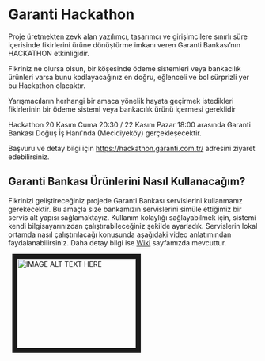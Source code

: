 Garanti Hackathon
=================

Proje üretmekten zevk alan yazılımcı, tasarımcı ve girişimcilere sınırlı süre
içerisinde fikirlerini ürüne dönüştürme imkanı veren Garanti Bankası’nın
HACKATHON etkinliğidir.

Fikriniz ne olursa olsun, bir köşesinde ödeme sistemleri veya bankacılık
ürünleri varsa bunu kodlayacağınız en doğru, eğlenceli ve bol sürprizli yer bu
Hackathon olacaktır.

Yarışmacıların herhangi bir amaca yönelik hayata geçirmek istedikleri
fikirlerinin bir ödeme sistemi veya bankacılık ürünü içermesi gereklidir

Hackathon 20 Kasım Cuma 20:30 / 22 Kasım Pazar 18:00 arasında Garanti Bankası
Doğuş İş Hanı'nda (Mecidiyeköy) gerçekleşecektir.

Başvuru ve detay bilgi için <https://hackathon.garanti.com.tr/> adresini ziyaret
edebilirsiniz.

Garanti Bankası Ürünlerini Nasıl Kullanacağım?
----------------------------------------------

Fikrinizi geliştireceğiniz projede Garanti Bankası servislerini kullanmanız
gerekecektir. Bu amaçla size bankamızın servislerini simüle ettiğimiz bir servis
alt yapısı sağlamaktayız. Kullanım kolaylığı sağlayabilmek için, sistemi kendi
bilgisayarınızdan çalıştırabileceğiniz şekilde ayarladık. Servislerin lokal
ortamda nasıl çalıştırılacağı konusunda aşağıdaki video anlatımından
faydalanabilirsiniz. Daha detay bilgi ise
[Wiki](<https://github.com/TGarantiBank/Hackhaton/wiki/Hackhaton>) sayfamızda
mevcuttur.

 
<a href="http://www.youtube.com/watch?feature=player_embedded&v=2Y021Bqlcl8
" target="_blank"><img src="http://img.youtube.com/vi/2Y021Bqlcl8/0.jpg" 
alt="IMAGE ALT TEXT HERE" width="240" height="180" border="10" /></a>
